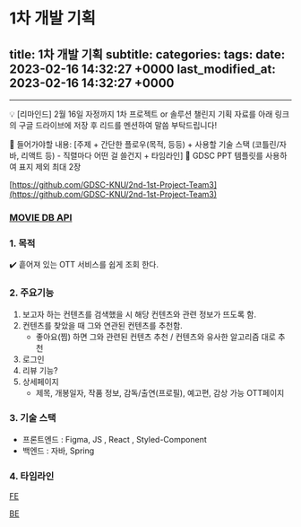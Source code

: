 # 1차 개발 기획
title: 1차 개발 기획
subtitle:
categories:
tags:
date: 2023-02-16 14:32:27 +0000
last_modified_at: 2023-02-16 14:32:27 +0000
---

---

<aside>
💡 [리마인드]
2월 16일 자정까지 1차 프로젝트 or 솔루션 챌린지 기획 자료를 아래 링크의 구글 드라이브에 저장 후 리드를 멘션하여 말씀 부탁드립니다!

📍 들어가야할 내용:
[주제 + 간단한 플로우(목적, 등등) + 사용할 기술 스택 (코틀린/자바, 리액트 등) - 직렬마다 어떤 걸 쓸건지 + 타임라인]
📍 GDSC PPT 템플릿를 사용하여 표지 제외 최대 2장

</aside>

[https://github.com/GDSC-KNU/2nd-1st-Project-Team3](https://github.com/GDSC-KNU/2nd-1st-Project-Team3)

### [MOVIE DB API](https://developers.themoviedb.org/3/movies/get-movie-details)

### 1. 목적

<aside>
✔️  흩어져 있는 OTT 서비스를 쉽게 조회 한다.

</aside>

### 2. 주요기능

1. 보고자 하는 컨텐츠를 검색했을 시 해당 컨텐츠와 관련 정보가 뜨도록 함.
2. 컨텐츠를 찾았을 때 그와 연관된 컨텐츠를 추천함.
    - 좋아요(찜) 하면 그와 관련된 컨텐츠 추천 / 컨텐츠와 유사한 알고리즘 대로 추천
3. 로그인
4. 리뷰 기능?
5. 상세페이지
    - 제목, 개봉일자, 작품 정보, 감독/출연(프로필), 예고편, 감상 가능 OTT페이지

### 3. 기술 스택

- 프론트엔드 : Figma, JS , React , Styled-Component
- 백엔드 :  자바, Spring

### 4. 타임라인

[FE ](https://www.notion.so/13db43fec8874397adac737c304abcfc)

[BE](https://www.notion.so/be2098e9f21e4ab09746e569a51a2cd4)